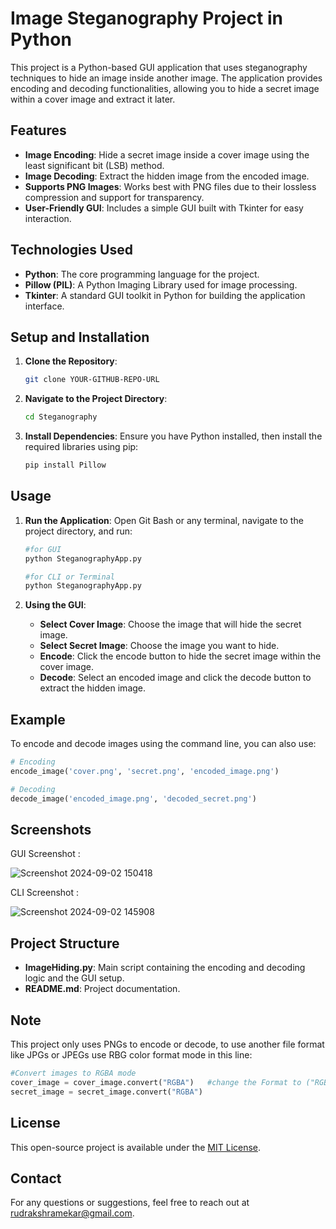 # Image Steganography Project in Python

This project is a Python-based GUI application that uses steganography techniques to hide an image inside another image. The application provides encoding and decoding functionalities, allowing you to hide a secret image within a cover image and extract it later.

## Features

- **Image Encoding**: Hide a secret image inside a cover image using the least significant bit (LSB) method.
- **Image Decoding**: Extract the hidden image from the encoded image.
- **Supports PNG Images**: Works best with PNG files due to their lossless compression and support for transparency.
- **User-Friendly GUI**: Includes a simple GUI built with Tkinter for easy interaction.

## Technologies Used

- **Python**: The core programming language for the project.
- **Pillow (PIL)**: A Python Imaging Library used for image processing.
- **Tkinter**: A standard GUI toolkit in Python for building the application interface.

## Setup and Installation

1. **Clone the Repository**:
   ```bash
   git clone YOUR-GITHUB-REPO-URL

2. **Navigate to the Project Directory**:
   ```bash
   cd Steganography
   ```
3. **Install Dependencies**:
   Ensure you have Python installed, then install the required libraries using pip:
   ```bash
   pip install Pillow
   ```

## Usage

1. **Run the Application**:
   Open Git Bash or any terminal, navigate to the project directory, and run:

   ```bash
   #for GUI
   python SteganographyApp.py
   ```
   ```bash
   #for CLI or Terminal
   python SteganographyApp.py
   ```

2. **Using the GUI**:
   - **Select Cover Image**: Choose the image that will hide the secret image.
   - **Select Secret Image**: Choose the image you want to hide.
   - **Encode**: Click the encode button to hide the secret image within the cover image.
   - **Decode**: Select an encoded image and click the decode button to extract the hidden image.

## Example

To encode and decode images using the command line, you can also use:

```python
# Encoding
encode_image('cover.png', 'secret.png', 'encoded_image.png')

# Decoding
decode_image('encoded_image.png', 'decoded_secret.png')
```
## Screenshots

GUI Screenshot :

![Screenshot 2024-09-02 150418](https://github.com/user-attachments/assets/4dbc0bc6-22c8-454d-9e94-78c56497bd43)

CLI Screenshot :

![Screenshot 2024-09-02 145908](https://github.com/user-attachments/assets/510925d1-6863-4f72-be49-17048b5bb41a)

## Project Structure

- **ImageHiding.py**: Main script containing the encoding and decoding logic and the GUI setup.
- **README.md**: Project documentation.

## Note

This project only uses PNGs to encode or decode, to use another file format like JPGs or JPEGs use RBG color format mode in this line:

```python
#Convert images to RGBA mode
cover_image = cover_image.convert("RGBA")   #change the Format to ("RGB")       
secret_image = secret_image.convert("RGBA")
```

## License

This open-source project is available under the [MIT License](LICENSE).

## Contact

For any questions or suggestions, feel free to reach out at rudrakshramekar@gmail.com.

